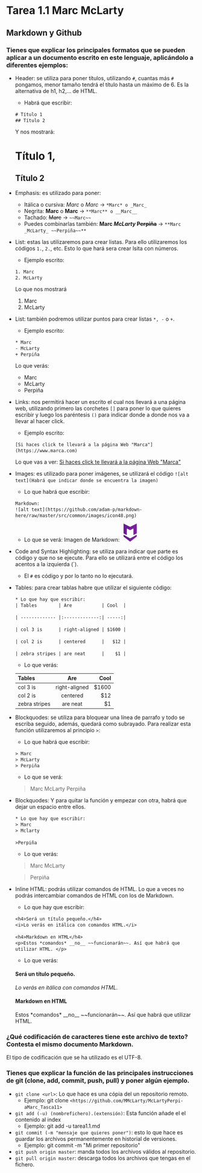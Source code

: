 # Tarea 1.1 Marc McLarty
## Markdown y Github
### Tienes que explicar los principales formatos que se pueden aplicar a un documento escrito en este lenguaje, aplicándolo a diferentes ejemplos:

* Header: se utiliza para poner títulos, utilizando `#`, cuantas más `#` pongamos, menor tamaño tendrá el título hasta un máximo de 6. Es la alternativa de h1, h2,... de HTML.
    * Habrá que escribir:
    ```
    # Título 1
    ## Título 2
    ``` 
    Y nos mostrará:
    # Título 1, 
    ## Título 2
  
* Emphasis: es utilizado para poner:                                                
    * Itálica o cursiva: *Marc* o _Marc_ -> ```*Marc* o _Marc_```
    * Negrita: **Marc** o __Marc__ -> ```**Marc** o __Marc__```
    * Tachado: ~~Marc~~ -> ```~~Marc~~```
    * Puedes combinarlas también: **Marc _McLarty_ ~~Perpiña~~** -> ```**Marc _McLarty_ ~~Perpiña~~**```

* List: estas las utilizaremos para crear listas. Para ello utilizaremos los códigos ```1.```, ```2.```, etc. Esto lo que hará sera crear lsita con números.
    * Ejemplo escrito: 
    ```
    1. Marc
    2. McLarty
    ```
    Lo que nos mostrará
    1. Marc  
    2. McLarty

* List: también podremos utilizar puntos para crear listas ```*, -``` o ```+```.
    * Ejemplo escrito: 
    ```
    * Marc
    - McLarty
    + Perpiña
    ```
    Lo que verás:
    * Marc 
    - McLarty
    + Perpiña

* Links: nos permitirá hacer un escrito el cual nos llevará a una página web, utilizando primero las corchetes ```[]``` para poner lo que quieres escribir y luego los paréntesis ```()``` para indicar donde a donde nos va a llevar al hacer click.
    * Ejemplo escrito:
    ```
    [Si haces click te llevará a la página Web "Marca"](https://www.marca.com)
    ```
    Lo que vas a ver:
    [Si haces click te llevará a la página Web "Marca"](https://www.marca.com)

* Images: es utilizado para poner imágenes, se utilizará el código ```![alt text](Habrá que indicar donde se encuentra la imagen)```
    * Lo que habrá que escribir:
    ```
    Markdown:
    ![alt text](https://github.com/adam-p/markdown-here/raw/master/src/common/images/icon48.png)
    ```
    * Lo que se verá:
    Imagen de Markdown:
    ![alt text](https://github.com/adam-p/markdown-here/raw/master/src/common/images/icon48.png)

* Code and Syntax Highlighting: se utiliza para indicar que parte es código y que no se ejecute. Para ello se utilizará entre el código los acentos a la izquierda (`).
    * El `#` es código y por lo tanto no lo ejecutará.

* Tables: para crear tablas habre que utilizar el siguiente código:
    ```
    * Lo que hay que escribir:
    | Tables        | Are           | Cool  |

    | ------------- |:-------------:| -----:|

    | col 3 is      | right-aligned | $1600 |

    | col 2 is      | centered      |   $12 |

    | zebra stripes | are neat      |    $1 |
    ```
    * Lo que verás:

    | Tables        | Are           | Cool  |
    | ------------- |:-------------:| -----:|
    | col 3 is      | right-aligned | $1600 |
    | col 2 is      | centered      |   $12 |
    | zebra stripes | are neat      |    $1 |

* Blockquodes: se utiliza para bloquear una línea de parrafo y todo se escriba seguido, además, quedará como subrayado. Para realizar esta función utilizaremos al principio `>`:
    * Lo que habrá que escribir:
    ```
    > Marc 
    > McLarty
    > Perpiña
    ```
    * Lo que se verá:
    > Marc
    > McLarty 
    > Perpiña

* Blockquodes: Y para quitar la función y empezar con otra, habrá que dejar un espacio entre ellos.
    ```
    * Lo que hay que escribir:
    > Marc
    > Mclarty

    >Perpiña
    ```
    * Lo que verás:
    > Marc 
    > McLarty

    > Perpiña

* Inline HTML: podrás utilizar comandos de HTML. Lo que a veces no podrás intercambiar comandos de HTML con los de Markdown.
    * Lo que hay que escribir:
    ```
    <h4>Será un título pequeño.</h4>
    <i>Lo verás en itálica con comandos HTML.</i>
    
    <h4>Markdown en HTML</h4>
    <p>Estos *comandos* __no__ ~~funcionarán~~. Así que habrá que utilizar HTML. </p>
    ```
    * Lo que verás:
    <h4>Será un título pequeño.</h4>
    <i>Lo verás en itálica con comandos HTML.</i>
    
    <h4>Markdown en HTML</h4>
    <p>Estos *comandos* __no__ ~~funcionarán~~. Así que habrá que utilizar HTML. </p>

### ¿Qué codificación de caracteres tiene este archivo de texto? Contesta el mismo documento Markdown.
El tipo de codificación que se ha utilizado es el UTF-8.

### Tienes que explicar la función de las principales instrucciones de git (clone, add, commit, push, pull) y poner algún ejemplo.
* `git clone <url>`: Lo que hace es una cópia del un repositorio remoto.
    * Ejemplo: git clone `<https://github.com/MMcLarty/McLartyPerpi-aMarc_Tasca11>`
* `git add (-u) (nombrefichero).(extensión)`: Esta función añade el el contenido al index
    * Ejemplo: git add -u tarea1.1.md
* `git commit (-m "mensaje que quieres poner")`: esto lo que hace es guardar los archivos permanentemente en historial de versiones.
    * Ejemplo: git commit -m "Mi primer repositorio"
* `git push origin master`: manda todos los archivos válidos al repositorio.
* `git pull origin master`: descarga todos los archivos que tengas en el fichero.














